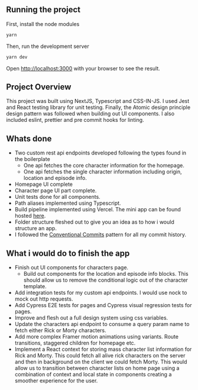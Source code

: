 ## Running the project

First, install the node modules

```bash
yarn
```

Then, run the development server

```bash
yarn dev
```

Open [http://localhost:3000](http://localhost:3000) with your browser to see the result.

## Project Overview

This project was built using NextJS, Typescript and CSS-IN-JS. I used Jest and React testing library for unit testing. Finally, the Atomic design principle design pattern was followed when building out UI components. I also included eslint, prettier and pre commit hooks for linting.

## Whats done

- Two custom rest api endpoints developed following the types found in the boilerplate
  - One api fetches the core character information for the homepage.
  - One api fetches the single character information including origin, location and episode info.
- Homepage UI complete
- Character page UI part complete.
- Unit tests done for all components.
- Path aliases implemented using Typescript.
- Build pipeline implemented using Vercel. The mini app can be found hosted [here](https://rick-morty-world.vercel.app).
- Folder structure fleshed out to give you an idea as to how i would structure an app.
- I followed the [Conventional Commits](https://www.conventionalcommits.org/en/v1.0.0/) pattern for all my commit history.

## What i would do to finish the app

- Finish out UI components for characters page.
  - Build out components for the location and episode info blocks. This should allow us to remove the conditional logic out of the character template.
- Add integration tests for my custom api endpoints. I would use nock to mock out http requests.
- Add Cypress E2E tests for pages and Cypress visual regression tests for pages.
- Improve and flesh out a full design system using css variables.
- Update the characters api endpoint to consume a query param name to fetch either Rick or Morty characters.
- Add more complex Framer motion animations using variants. Route transitions, staggered children for homepage etc.
- Implement a React context for storing mass character list information for Rick and Morty. This could fetch all alive rick characters on the server and then in background on the client we could fetch Morty. This would allow us to transition between character lists on home page using a combination of context and local state in components creating a smoother experience for the user.
